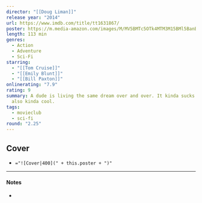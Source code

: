 ```yaml
---
director: "[[Doug Liman]]"
release year: "2014"
url: https://www.imdb.com/title/tt1631867/
poster: https://m.media-amazon.com/images/M/MV5BMTc5OTk4MTM3M15BMl5BanBnXkFtZTgwODcxNjg3MDE@._V1_SX300.jpg
length: 113 min
genres:
  - Action
  - Adventure
  - Sci-Fi
starring:
  - "[[Tom Cruise]]"
  - "[[Emily Blunt]]"
  - "[[Bill Paxton]]"
onlinerating: "7.9"
rating: 9
summary: A dude is living the same dream over and over. It kinda sucks but is
  also kinda cool.
tags:
  - movieclub
  - sci-fi
round: "2.25"
---
```

## Cover

- `="![Cover|400](" + this.poster + ")"`

---
#### Notes
- 
